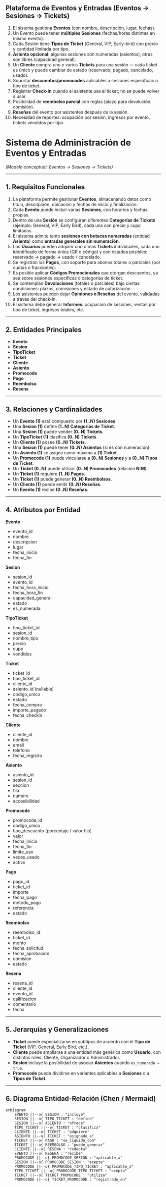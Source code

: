 ## Plataforma de Eventos y Entradas (Eventos → Sesiones → Tickets)

1. El sistema gestiona **Eventos** (con nombre, descripción, lugar, fechas).
2. Un Evento puede tener **múltiples Sesiones** (fechas/horas distintas en mismo evento).
3. Cada Sesión tiene **Tipos de Ticket** (General, VIP, Early-bird) con precio y cantidad limitada por tipo.
4. **Asiento opcional**: algunas sesiones son numeradas (asientos), otras son libres (capacidad general).
5. Un **Cliente** compra uno o varios **Tickets** para una sesión — cada ticket es único y puede cambiar de estado (reservado, pagado, cancelado, usado).
6. Soportar **descuentos/promocodes** aplicables a sesiones específicas o tipo de ticket.
7. Registrar **Check-in** cuando el asistente usa el ticket; no se puede volver a usar.
8. Posibilidad de **reembolso parcial** con reglas (plazo para devolución, comisión).
9. **Reseñas** del evento por asistentes después de la sesión.
10. Necesidad de reportes: ocupación por sesión, ingresos por evento, tickets vendidos por tipo.

# Sistema de Administración de Eventos y Entradas

_(Modelo conceptual: Eventos → Sesiones → Tickets)_

---

## 1. Requisitos Funcionales

1. La plataforma permite gestionar **Eventos**, almacenando datos como título, descripción, ubicación y fechas de inicio y finalización.
2. Cada **Evento** puede incluir varias **Sesiones**, con horarios y fechas propias.
3. Dentro de una **Sesión** se configuran diferentes **Categorías de Tickets** (ejemplo: General, VIP, Early Bird), cada una con precio y cupo limitados.
4. El sistema admite tanto **sesiones con butacas numeradas** (entidad **Asiento**) como **entradas generales sin numeración**.
5. Los **Usuarios** pueden adquirir uno o más **Tickets** individuales, cada uno identificado de forma única (QR o código) y con estados posibles: reservado → pagado → usado / cancelado.
6. Se registran los **Pagos**, con soporte para abonos totales o parciales (por cuotas o fracciones).
7. Es posible aplicar **Códigos Promocionales** que otorgan descuentos, ya sea sobre sesiones específicas o categorías de ticket.
8. Se contemplan **Devoluciones** (totales o parciales) bajo ciertas condiciones: plazos, comisiones y estado de autorización.
9. Los asistentes pueden dejar **Opiniones o Reseñas** del evento, validadas a través del check-in.
10. El sistema debe generar **Informes**: ocupación de sesiones, ventas por tipo de ticket, ingresos totales, etc.

---

## 2. Entidades Principales

- **Evento**
- **Sesion**
- **TipoTicket**
- **Ticket**
- **Cliente**
- **Asiento**
- **Promocode**
- **Pago**
- **Reembolso**
- **Resena**

---

## 3. Relaciones y Cardinalidades

- Un **Evento (1)** está compuesto por **(1..N) Sesiones**.
- Una **Sesion (1)** define **(1..N) Categorías de Ticket**.
- Una **Sesion (1)** puede vender **(0..N) Tickets**.
- Un **TipoTicket (1)** clasifica **(0..N) Tickets**.
- Un **Cliente (1)** posee **(0..N) Tickets**.
- Una **Sesion (1)** puede tener **(0..N) Asientos** (si es con numeración).
- Un **Asiento (1)** se asigna como máximo a **(1) Ticket**.
- Un **Promocode (1)** puede vincularse a **(0..N) Sesiones** y a **(0..N) Tipos de Ticket**.
- Un **Ticket (0..N)** puede utilizar **(0..N) Promocodes** (relación **N:M**).
- Un **Ticket (1)** requiere **(1..N) Pagos**.
- Un **Ticket (1)** puede generar **(0..N) Reembolsos**.
- Un **Cliente (1)** puede emitir **(0..N) Reseñas**.
- Un **Evento (1)** recibe **(0..N) Reseñas**.

---

## 4. Atributos por Entidad

**Evento**

- evento_id
- nombre
- descripcion
- lugar
- fecha_inicio
- fecha_fin

**Sesion**

- sesion_id
- evento_id
- fecha_hora_inicio
- fecha_hora_fin
- capacidad_general
- estado
- es_numerada

**TipoTicket**

- tipo_ticket_id
- sesion_id
- nombre_tipo
- precio
- cupo
- vendidos

**Ticket**

- ticket_id
- tipo_ticket_id
- cliente_id
- asiento_id (nullable)
- codigo_unico
- estado
- fecha_compra
- importe_pagado
- fecha_checkin

**Cliente**

- cliente_id
- nombre
- email
- telefono
- fecha_registro

**Asiento**

- asiento_id
- sesion_id
- seccion
- fila
- numero
- accesibilidad

**Promocode**

- promocode_id
- codigo_unico
- tipo_descuento (porcentaje / valor fijo)
- valor
- fecha_inicio
- fecha_fin
- limite_uso
- veces_usado
- activo

**Pago**

- pago_id
- ticket_id
- importe
- fecha_pago
- metodo_pago
- referencia
- estado

**Reembolso**

- reembolso_id
- ticket_id
- monto
- fecha_solicitud
- fecha_aprobacion
- comision
- estado

**Resena**

- resena_id
- cliente_id
- evento_id
- calificacion
- comentario
- fecha

---

## 5. Jerarquías y Generalizaciones

- **Ticket** puede especializarse en subtipos de acuerdo con el **Tipo de Ticket** (VIP, General, Early Bird, etc.).
- **Cliente** puede ampliarse a una entidad más genérica como **Usuario**, con distintos roles: Cliente, Organizador o Administrador.
- **Sesion** incluye la posibilidad de asociar **Asientos** cuando `es_numerada = true`.
- **Promocode** puede dividirse en variantes aplicables a **Sesiones** o a **Tipos de Ticket**.

---

## 6. Diagrama Entidad-Relación (Chen / Mermaid)

```mermaid
erDiagram
    EVENTO ||--o{ SESION : "incluye"
    SESION ||--o{ TIPO_TICKET : "define"
    SESION ||--o{ ASIENTO : "ofrece"
    TIPO_TICKET ||--o{ TICKET : "clasifica"
    CLIENTE ||--o{ TICKET : "adquiere"
    ASIENTO ||--o| TICKET : "asignado_a"
    TICKET ||--o{ PAGO : "se_liquida_con"
    TICKET ||--o{ REEMBOLSO : "puede_generar"
    CLIENTE ||--o{ RESENA : "redacta"
    EVENTO ||--o{ RESENA : "recibe"
    PROMOCODE ||--o{ PROMOCODE_SESION : "aplicable_a"
    SESION ||--o{ PROMOCODE_SESION : "acepta"
    PROMOCODE ||--o{ PROMOCODE_TIPO_TICKET : "aplicable_a"
    TIPO_TICKET ||--o{ PROMOCODE_TIPO_TICKET : "acepta"
    TICKET ||--o{ TICKET_PROMOCODE : "utiliza"
    PROMOCODE ||--o{ TICKET_PROMOCODE : "registrado_en"

```
